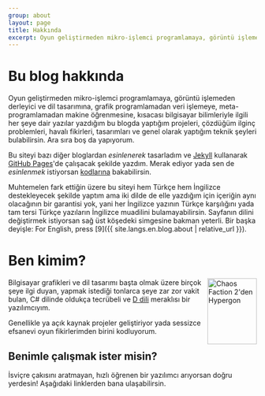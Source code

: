 ```yaml
---
group: about
layout: page
title: Hakkında
excerpt: Oyun geliştirmeden mikro-işlemci programlamaya, görüntü işlemeden derleyici ve dil tasarımına, grafik programlamadan veri işlemeye, meta-programlamadan makine öğrenmesine, kısacası bilgisayar bilimleriyle ilgili her şeye dair yazılar yazdığım bu blogda yaptığım projeleri, çözdüğüm ilginç problemleri, havalı fikirleri, tasarımları ve genel olarak yaptığım teknik şeyleri bulabilirsin. Ara sıra boş da yapıyorum.
---
```


# Bu blog hakkında
Oyun geliştirmeden mikro-işlemci programlamaya, görüntü işlemeden derleyici ve dil tasarımına, grafik programlamadan
veri işlemeye, meta-programlamadan makine öğrenmesine, kısacası bilgisayar bilimleriyle ilgili her şeye dair yazılar
yazdığım bu blogda yaptığım projeleri, çözdüğüm ilginç problemleri, havalı fikirleri, tasarımları ve genel olarak
yaptığım teknik şeyleri bulabilirsin. Ara sıra boş da yapıyorum.

Bu siteyi bazı diğer bloglardan _esinlenerek_ tasarladım ve [Jekyll](https://jekyllrb.com) kullanarak
[GitHub Pages](https://pages.github.com)'de çalışacak şekilde yazdım. Merak ediyor yada sen de _esinlenmek_ istiyorsan
[kodlarına](https://github.com/ahmetsait/ahmetsait.github.io) bakabilirsin.

Muhtemelen fark ettiğin üzere bu siteyi hem Türkçe hem İngilizce destekleyecek şekilde yaptım ama iki dilde de elle
yazdığım için içeriğin aynı olacağının bir garantisi yok, yani her İngilizce yazının Türkçe karşılığını yada tam tersi
Türkçe yazıların İngilizce muadilini bulamayabilirsin. Sayfanın dilini değiştirmek istiyorsan sağ üst köşedeki
<i class="fas fa-earth-americas"></i> simgesine bakman yeterli. Bir başka deyişle: <span lang="en">For
English, press [9]({{ site.langs.en.blog.about | relative_url }}).</span>

# Ben kimim?
<img class="noselect" style="width:100px;height:134.30630604px;float:right" src="{{ 'assets/profile.svg' | relative_url }}"
	alt="Chaos Faction 2'den Hypergon"
	title="İnternette çoğu yerde profil fotoğrafım olarak&#x0d;rastlayacağın Chaos Faction 2 karakteri">

Bilgisayar grafikleri ve dil tasarımı başta olmak üzere birçok şeye ilgi duyan, yapmak istediği tonlarca şeye zar zor
vakit bulan, C# dilinde oldukça tecrübeli ve [D dili](https://dlang.org) meraklısı bir yazılımcıyım.

Genellikle ya açık kaynak projeler geliştiriyor yada sessizce efsanevi oyun fikirlerimden birini kodluyorum.

## Benimle çalışmak ister misin?
İsviçre çakısını aratmayan, hızlı öğrenen bir yazılımcı arıyorsan doğru yerdesin! Aşağıdaki linklerden bana
ulaşabilirsin.
